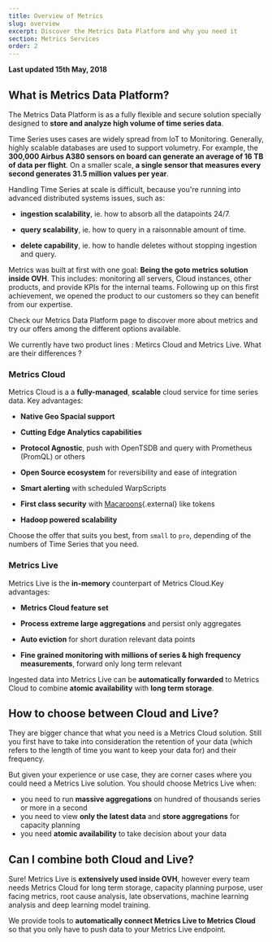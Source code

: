 ```yaml
---
title: Overview of Metrics
slug: overview
excerpt: Discover the Metrics Data Platform and why you need it
section: Metrics Services
order: 2
---
```


**Last updated 15th May, 2018**

## What is Metrics Data Platform?

The Metrics Data Platform is as a fully flexible and secure solution specially designed to **store and analyze high volume of time series data**.

Time Series uses cases are widely spread from IoT to Monitoring. Generally, highly scalable databases are used to support volumetry. For example, the **300,000 Airbus A380 sensors on board can generate an average of 16 TB of data per flight**. On a smaller scale, **a single sensor that measures every second generates 31.5 million values per year**.

Handling Time Series at scale is difficult, because you're running into advanced distributed systems issues, such as:

- **ingestion scalability**, ie. how to absorb all the datapoints 24/7.

- **query scalability**, ie. how to query in a raisonnable amount of time.

- **delete capability**, ie. how to handle deletes without stopping ingestion and query.


Metrics was built at first with one goal: **Being the goto metrics solution inside OVH**. This includes: monitoring all servers, Cloud instances, other products, and provide KPIs for the internal teams. Following up on this first achievement, we opened the product to our customers so they can benefit from our expertise.

Check our Metrics Data Platform page to discover more about metrics and try our offers among the different options available.

We currently have two product lines : Metircs Cloud and Metrics Live. What are their differences ?

### Metrics Cloud

Metrics Cloud is a a **fully-managed**, **scalable** cloud service for time series data. Key advantages:

- **Native Geo Spacial support**

- **Cutting Edge Analytics capabilities**

- **Protocol Agnostic**, push with OpenTSDB and query with Prometheus (PromQL) or others

- **Open Source ecosystem** for reversibility and ease of integration

- **Smart alerting** with scheduled WarpScripts

- **First class security** with [Macaroons](https://static.googleusercontent.com/media/research.google.com/fr//pubs/archive/41892.pdf){.external} like tokens

- **Hadoop powered scalability**

Choose the offer that suits you best, from `small` to `pro`, depending of the numbers of Time Series that you need.

### Metrics Live

Metrics Live is the **in-memory** counterpart of Metrics Cloud.Key advantages:

- **Metrics Cloud feature set**

- **Process extreme large aggregations** and persist only aggregates

- **Auto eviction** for short duration relevant data points

- **Fine grained monitoring with millions of series & high frequency measurements**, forward only long term relevant

Ingested data into Metrics Live can be **automatically forwarded** to Metrics Cloud to combine **atomic availability** with **long term storage**.


## How to choose between Cloud and Live?
They are bigger chance that what you need is a Metrics Cloud solution. Still you first have to take into consideration the retention of your data (which refers to the length of time you want to keep your data for) and their frequency.

But given your experience or use case, they are corner cases where you could need a Metrics Live solution. You should choose Metrics Live when:

- you need to run **massive aggregations** on hundred of thousands series or more in a second
- you need to view **only the latest data** and **store aggregations** for capacity planning
- you need **atomic availability** to take decision about your data


## Can I combine both Cloud and Live?
Sure! Metrics Live is **extensively used inside OVH**, however every team needs Metrics Cloud for long term storage, capacity planning purpose, user facing metrics, root cause analysis, late observations, machine learning analysis and deep learning model training.

We provide tools to **automatically connect Metrics Live to Metrics Cloud** so that you only have to push data to your Metrics Live endpoint.